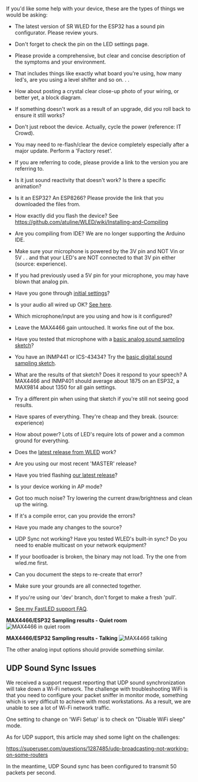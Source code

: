 If you'd like some help with your device, these are the types of things we would be asking:

* The latest version of SR WLED for the ESP32 has a sound pin configurator. Please review yours.
* Don't forget to check the pin on the LED settings page.
* Please provide a comprehensive, but clear and concise description of the symptoms and your environment.
* That includes things like exactly what board you're using, how many led's, are you using a level shifter and so on. . .
* How about posting a crystal clear close-up photo of your wiring, or better yet, a block diagram.
* If something doesn't work as a result of an upgrade, did you roll back to ensure it still works?
* Don't just reboot the device. Actually, cycle the power (reference: IT Crowd).
* You may need to re-flash/clear the device completely especially after a major update. Perform a 'Factory reset'.


* If you are referring to code, please provide a link to the version you are referring to.
* Is it just sound reactivity that doesn't work? Is there a specific animation?
* Is it an ESP32? An ESP8266? Please provide the link that you downloaded the files from.
* How exactly did you flash the device? See https://github.com/atuline/WLED/wiki/Installing-and-Compiling
* Are you compiling from IDE? We are no longer supporting the Arduino IDE.
* Make sure your microphone is powered by the 3V pin and NOT Vin or 5V . . and that your LED's are NOT connected to that 3V pin either (source: experience).
* If you had previously used a 5V pin for your microphone, you may have blown that analog pin.
* Have you gone through [initial settings](https://github.com/atuline/WLED/wiki/Running-Sound-Reactive-WLED)?
* Is your audio all wired up OK? [See here](https://github.com/atuline/WLED/wiki/Analog-Audio-Input-Options).
* Which microphone/input are you using and how is it configured?
* Leave the MAX4466 gain untouched. It works fine out of the box.
* Have you tested that microphone with a [basic analog sound sampling sketch](https://github.com/atuline/WLED/wiki/Analog-Sound-Sampling-Sketch-Example)?
* You have an INMP441 or ICS-43434? Try the [basic digital sound sampling sketch](https://github.com/atuline/WLED/wiki/Digital-Sound-Sampling-Sketch-Example).
* What are the results of that sketch? Does it respond to your speech? A MAX4466 and INMP401 should average about 1875 on an ESP32, a MAX9814 about 1350 for all gain settings.
* Try a different pin when using that sketch if you're still not seeing good results.
* Have spares of everything. They're cheap and they break. (source: experience)
* How about power? Lots of LED's require lots of power and a common ground for everything.
* Does the [latest release from WLED](https://github.com/Aircoookie/WLED/releases/latest) work?
* Are you using our most recent 'MASTER' release?
* Have you tried flashing [our latest release](https://github.com/atuline/WLED/releases/latest)?
* Is your device working in AP mode?

* Got too much noise? Try lowering the current draw/brightness and clean up the wiring.
* If it's a compile error, can you provide the errors?
* Have you made any changes to the source?
* UDP Sync not working? Have you tested WLED's built-in sync? Do you need to enable multicast on your network equipment?
* If your bootloader is broken, the binary may not load. Try the one from wled.me first.
* Can you document the steps to re-create that error?
* Make sure your grounds are all connected together.
* If you're using our 'dev' branch, don't forget to make a fresh 'pull'.
* [See my FastLED support FAQ](http://tuline.com/fastled-support-qa/).

**MAX4466/ESP32 Sampling results - Quiet room**
![MAX4466 in quiet room](https://github.com/atuline/WLED/blob/assets/media/quiet.jpg)

**MAX4466/ESP32 Sampling results - Talking**
![MAX4466 talking](https://github.com/atuline/WLED/blob/assets/media/loud.jpg)

The other analog input options should provide something similar.

## UDP Sound Sync Issues

We received a support request reporting that UDP sound synchronization will take down a Wi-Fi network. The challenge with troubleshooting WiFi is that you need to configure your packet sniffer in monitor mode, something which is very difficult to achieve with most workstations. As a result, we are unable to see a lot of Wi-Fi network traffic.

One setting to change on 'WiFi Setup' is to check on "Disable WiFi sleep" mode.

As for UDP support, this article may shed some light on the challenges:

https://superuser.com/questions/1287485/udp-broadcasting-not-working-on-some-routers

In the meantime, UDP Sound sync has been configured to transmit 50 packets per second.


